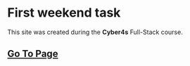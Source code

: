 # First weekend task

This site was created during the **Cyber4s** Full-Stack course.

## [Go To Page](https://noamgolani.github.io/FirstWeekendTask/)
